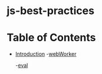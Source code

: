 # js-best-practices

# Table of Contents
- [Introduction](docs/introduction.md)
    -[webWorker](docs/webWorker.md)
  
    -[eval](docs/eval.md)
